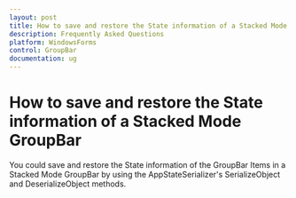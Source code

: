 ```yaml
---
layout: post
title: How to save and restore the State information of a Stacked Mode GroupBar
description: Frequently Asked Questions
platform: WindowsForms
control: GroupBar
documentation: ug
--- 
```

# How to save and restore the State information of a Stacked Mode GroupBar

You could save and restore the State information of the GroupBar Items in a Stacked Mode GroupBar by using the 
AppStateSerializer's SerializeObject and DeserializeObject methods.
